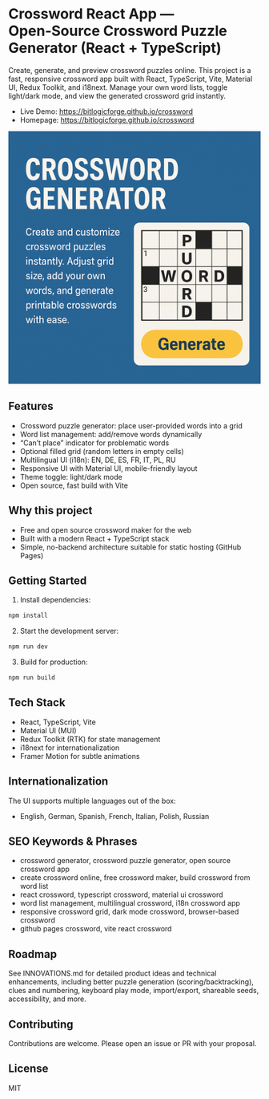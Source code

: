 # Crossword React App — Open‑Source Crossword Puzzle Generator (React + TypeScript)

Create, generate, and preview crossword puzzles online. This project is a fast, responsive crossword app built with React, TypeScript, Vite, Material UI, Redux Toolkit, and i18next. Manage your own word lists, toggle light/dark mode, and view the generated crossword grid instantly.

- Live Demo: https://bitlogicforge.github.io/crossword
- Homepage: https://bitlogicforge.github.io/crossword

![Crossword puzzle generator screenshot](public/og-image.png)

## Features

- Crossword puzzle generator: place user-provided words into a grid
- Word list management: add/remove words dynamically
- “Can’t place” indicator for problematic words
- Optional filled grid (random letters in empty cells)
- Multilingual UI (i18n): EN, DE, ES, FR, IT, PL, RU
- Responsive UI with Material UI, mobile-friendly layout
- Theme toggle: light/dark mode
- Open source, fast build with Vite

## Why this project

- Free and open source crossword maker for the web
- Built with a modern React + TypeScript stack
- Simple, no-backend architecture suitable for static hosting (GitHub Pages)

## Getting Started

1) Install dependencies:
```bash
npm install
```
2) Start the development server:
```bash
npm run dev
```
3) Build for production:
```bash
npm run build
```

## Tech Stack

- React, TypeScript, Vite
- Material UI (MUI)
- Redux Toolkit (RTK) for state management
- i18next for internationalization
- Framer Motion for subtle animations

## Internationalization

The UI supports multiple languages out of the box:
- English, German, Spanish, French, Italian, Polish, Russian

## SEO Keywords & Phrases

- crossword generator, crossword puzzle generator, open source crossword app
- create crossword online, free crossword maker, build crossword from word list
- react crossword, typescript crossword, material ui crossword
- word list management, multilingual crossword, i18n crossword app
- responsive crossword grid, dark mode crossword, browser-based crossword
- github pages crossword, vite react crossword

## Roadmap

See INNOVATIONS.md for detailed product ideas and technical enhancements, including better puzzle generation (scoring/backtracking), clues and numbering, keyboard play mode, import/export, shareable seeds, accessibility, and more.

## Contributing

Contributions are welcome. Please open an issue or PR with your proposal.

## License

MIT
